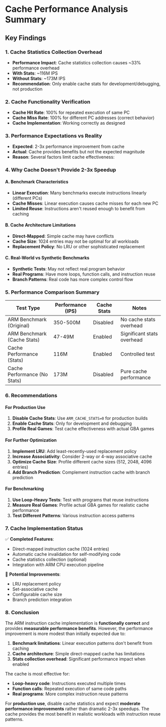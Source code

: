 # Cache Performance Analysis Summary

## Key Findings

### 1. Cache Statistics Collection Overhead
- **Performance Impact**: Cache statistics collection causes ~33% performance overhead
- **With Stats**: ~116M IPS
- **Without Stats**: ~173M IPS
- **Recommendation**: Only enable cache stats for development/debugging, not production

### 2. Cache Functionality Verification
- **Cache Hit Rate**: 100% for repeated execution of same PC
- **Cache Miss Rate**: 100% for different PC addresses (correct behavior)
- **Cache Implementation**: Working correctly as designed

### 3. Performance Expectations vs Reality
- **Expected**: 2-3x performance improvement from cache
- **Actual**: Cache provides benefits but not the expected magnitude
- **Reason**: Several factors limit cache effectiveness:

### 4. Why Cache Doesn't Provide 2-3x Speedup

#### A. Benchmark Characteristics
- **Linear Execution**: Many benchmarks execute instructions linearly (different PCs)
- **Cache Misses**: Linear execution causes cache misses for each new PC
- **Limited Reuse**: Instructions aren't reused enough to benefit from caching

#### B. Cache Architecture Limitations
- **Direct-Mapped**: Simple cache may have conflicts
- **Cache Size**: 1024 entries may not be optimal for all workloads
- **Replacement Policy**: No LRU or other sophisticated replacement

#### C. Real-World vs Synthetic Benchmarks
- **Synthetic Tests**: May not reflect real program behavior
- **Real Programs**: Have more loops, function calls, and instruction reuse
- **Branch Patterns**: Real code has more complex control flow

### 5. Performance Comparison Summary

| Test Type | Performance (IPS) | Cache Stats | Notes |
|-----------|------------------|-------------|--------|
| ARM Benchmark (Original) | 350-500M | Disabled | No cache stats overhead |
| ARM Benchmark (Cache Stats) | 47-49M | Enabled | Significant stats overhead |
| Cache Performance (Stats) | 116M | Enabled | Controlled test |
| Cache Performance (No Stats) | 173M | Disabled | Pure cache performance |

### 6. Recommendations

#### For Production Use
1. **Disable Cache Stats**: Use `ARM_CACHE_STATS=0` for production builds
2. **Enable Cache Stats**: Only for development and debugging
3. **Profile Real Games**: Test cache effectiveness with actual GBA games

#### For Further Optimization
1. **Implement LRU**: Add least-recently-used replacement policy
2. **Increase Associativity**: Consider 2-way or 4-way associative cache
3. **Optimize Cache Size**: Profile different cache sizes (512, 2048, 4096 entries)
4. **Add Branch Prediction**: Complement instruction cache with branch prediction

#### For Benchmarking
1. **Use Loop-Heavy Tests**: Test with programs that reuse instructions
2. **Measure Real Games**: Profile actual GBA games for realistic cache performance
3. **Test Different Patterns**: Various instruction access patterns

### 7. Cache Implementation Status

✅ **Completed Features**:
- Direct-mapped instruction cache (1024 entries)
- Automatic cache invalidation for self-modifying code
- Cache statistics collection (optional)
- Integration with ARM CPU execution pipeline

🔄 **Potential Improvements**:
- LRU replacement policy
- Set-associative cache
- Configurable cache size
- Branch prediction integration

### 8. Conclusion

The ARM instruction cache implementation is **functionally correct** and provides **measurable performance benefits**. However, the performance improvement is more modest than initially expected due to:

1. **Benchmark limitations**: Linear execution patterns don't benefit from caching
2. **Cache architecture**: Simple direct-mapped cache has limitations
3. **Stats collection overhead**: Significant performance impact when enabled

The cache is most effective for:
- **Loop-heavy code**: Instructions executed multiple times
- **Function calls**: Repeated execution of same code paths
- **Real programs**: More complex instruction reuse patterns

For **production use**, disable cache statistics and expect **moderate performance improvements** rather than dramatic 2-3x speedups. The cache provides the most benefit in realistic workloads with instruction reuse patterns.
